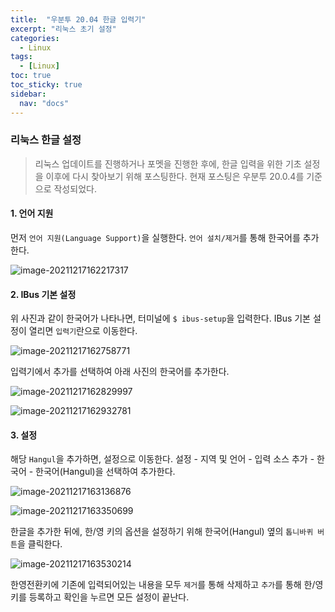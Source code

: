```yaml
---
title:  "우분투 20.04 한글 입력기"
excerpt: "리눅스 초기 설정"
categories:
  - Linux
tags:
  - [Linux]
toc: true
toc_sticky: true
sidebar: 
  nav: "docs"
---
```


### 리눅스 한글 설정

> 리눅스 업데이트를 진행하거나 포멧을 진행한 후에, 한글 입력을 위한 기초 설정을 이후에 다시 찾아보기 위해 포스팅한다.  현재 포스팅은 우분투 20.0.4를 기준으로 작성되었다.



#### 1. 언어 지원

먼저 `언어 지원(Language Support)`을 실행한다. `언어 설치/제거`를  통해 한국어를 추가한다. 

![image-20211217162217317](assets/imgaes/language_support.png)

#### 2. IBus 기본 설정

위 사진과 같이 한국어가 나타나면, 터미널에 `$ ibus-setup`을 입력한다. IBus 기본 설정이 열리면 `입력기`란으로 이동한다.

![image-20211217162758771](assets/imgaes/ibus_normal_setting.png)

입력기에서 추가를 선택하여 아래 사진의 한국어를 추가한다. 

![image-20211217162829997](assets/imgaes/ibus_addhangl.png)

![image-20211217162932781](assets/imgaes/ibus_add_insert.png)

#### 3. 설정

해당 `Hangul`을 추가하면, 설정으로 이동한다. 설정 - 지역 및 언어 - 입력 소스 추가 - 한국어 - 한국어(Hangul)을 선택하여 추가한다. 

![image-20211217163136876](assets/imgaes/setting_local_language.png)

![image-20211217163350699](assets/imgaes/setting_add_hangul.png)

한글을 추가한 뒤에, 한/영 키의 옵션을 설정하기 위해 한국어(Hangul) 옆의 `톱니바퀴 버튼`을 클릭한다.

![image-20211217163530214](assets/imgaes/set_change_language.png)

한영전환키에 기존에 입력되어있는 내용을 모두 `제거`를 통해 삭제하고 `추가`를 통해 한/영 키를 등록하고 확인을 누르면 모든 설정이 끝난다. 
